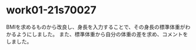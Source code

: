 # work01-21s70027
 
 BMIを求めるものから改良し、身長を入力することで、その身長の標準体重がわかるようにしました。
 また、標準体重から自分の体重の差を求め、コメントをしました。

